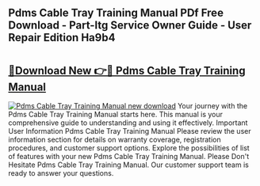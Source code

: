 ## Pdms Cable Tray Training Manual PDf Free Download - Part-Itg Service Owner Guide - User Repair Edition Ha9b4

# <h2><a href="http://bc71164.oget.top/?id=Pdms+Cable+Tray+Training+Manual">🔗Download New 👉🔴 Pdms Cable Tray Training Manual</a></h2>

[![Pdms Cable Tray Training Manual new download](https://i.imgur.com/5g1atiW.png)](http://bc71164.oget.top/?id=Pdms+Cable+Tray+Training+Manual)
Your journey with the Pdms Cable Tray Training Manual starts here. This manual is your comprehensive guide to understanding and using it effectively. Important User Information Pdms Cable Tray Training Manual Please review the user information section for details on warranty coverage, registration procedures, and customer support options. Explore the possibilities of list of features with your new Pdms Cable Tray Training Manual. Please Don't Hesitate Pdms Cable Tray Training Manual. Our customer support team is ready to answer your questions.
